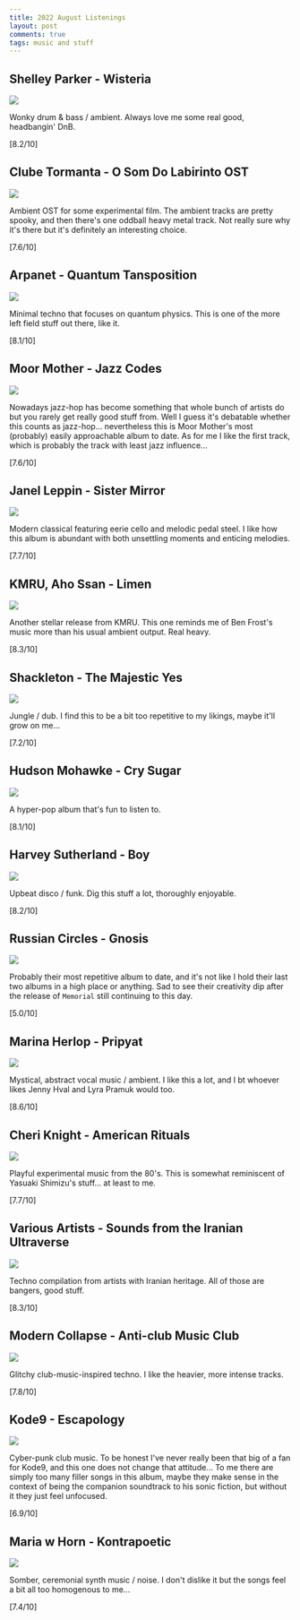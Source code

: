 ```yaml
---
title: 2022 August Listenings
layout: post
comments: true
tags: music and stuff
---
```


## Shelley Parker - Wisteria

  ![](https://f4.bcbits.com/img/a1562368539_16.jpg)

  Wonky drum & bass / ambient. Always love me some real good, headbangin' DnB.

  [8.2/10]

## Clube Tormanta - O Som Do Labirinto OST

  ![](https://f4.bcbits.com/img/a1607064804_16.jpg)

  Ambient OST for some experimental film. The ambient tracks are pretty spooky, and then there's one oddball heavy metal track. Not really sure why it's there but it's definitely an interesting choice.

  [7.6/10]

## Arpanet - Quantum Tansposition

  ![](https://f4.bcbits.com/img/a4228065150_10.jpg)

  Minimal techno that focuses on quantum physics. This is one of the more left field stuff out there, like it.

  [8.1/10]

## Moor Mother - Jazz Codes

  ![](https://f4.bcbits.com/img/a4226674197_16.jpg)

  Nowadays jazz-hop has become something that whole bunch of artists do but you rarely get really good stuff from. Well I guess it's debatable whether this counts as jazz-hop... nevertheless this is Moor Mother's most (probably) easily approachable album to date. As for me I like the first track, which is probably the track with least jazz influence...

  [7.6/10]

## Janel Leppin - Sister Mirror

  ![](https://f4.bcbits.com/img/a2994591663_16.jpg)

  Modern classical featuring eerie cello and melodic pedal steel. I like how this album is abundant with both unsettling moments and enticing melodies.

  [7.7/10]

## KMRU, Aho Ssan - Limen

  ![](https://f4.bcbits.com/img/a1982655657_16.jpg)

  Another stellar release from KMRU. This one reminds me of Ben Frost's music more than his usual ambient output. Real heavy.

  [8.3/10]

## Shackleton - The Majestic Yes

  ![](https://f4.bcbits.com/img/a1502113690_16.jpg)

  Jungle / dub. I find this to be a bit too repetitive to my likings, maybe it'll grow on me...

  [7.2/10]

## Hudson Mohawke - Cry Sugar

  ![](https://f4.bcbits.com/img/a3366499892_16.jpg)

  A hyper-pop album that's fun to listen to.

  [8.1/10]

## Harvey Sutherland - Boy

  ![](https://f4.bcbits.com/img/a3582800648_16.jpg)

  Upbeat disco / funk. Dig this stuff a lot, thoroughly enjoyable.

  [8.2/10]

## Russian Circles - Gnosis

  ![](https://f4.bcbits.com/img/a3950455291_16.jpg)

  Probably their most repetitive album to date, and it's not like I hold their last two albums in a high place or anything. Sad to see their creativity dip after the release of `Memorial` still continuing to this day.

  [5.0/10]

## Marina Herlop - Pripyat

  ![](https://f4.bcbits.com/img/a3601398248_16.jpg)

  Mystical, abstract vocal music / ambient. I like this a lot, and I bt whoever likes Jenny Hval and Lyra Pramuk would too.

  [8.6/10]

## Cheri Knight - American Rituals

  ![](https://f4.bcbits.com/img/a2576469504_16.jpg)

  Playful experimental music from the 80's. This is somewhat reminiscent of Yasuaki Shimizu's stuff... at least to me.

  [7.7/10]

## Various Artists - Sounds from the Iranian Ultraverse

  ![](https://f4.bcbits.com/img/a1616873959_16.jpg)

  Techno compilation from artists with Iranian heritage. All of those are bangers, good stuff.

  [8.3/10]

## Modern Collapse - Anti-club Music Club

  ![](https://f4.bcbits.com/img/a3296991217_16.jpg)

  Glitchy club-music-inspired techno. I like the heavier, more intense tracks.

  [7.8/10]

## Kode9 - Escapology

  ![](https://f4.bcbits.com/img/a2726602431_16.jpg)

  Cyber-punk club music. To be honest I've never really been that big of a fan for Kode9, and this one does not change that attitude... To me there are simply too many filler songs in this album, maybe they make sense in the context of being the companion soundtrack to his sonic fiction, but without it they just feel unfocused.

  [6.9/10]

## Maria w Horn - Kontrapoetic

  ![](https://f4.bcbits.com/img/a1085692103_16.jpg)

  Somber, ceremonial synth music / noise. I don't dislike it but the songs feel a bit all too homogenous to me...

  [7.4/10]
